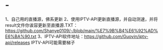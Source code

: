 # -
1、自己用的直播源，佛系更新
2、使用IPTV-API更新直播源，并自动测速，并将result文件你诶容更新至直播源.TXT：https://github.com/Shanye0109/-/blob/main/%E7%9B%B4%E6%92%AD%E6%BA%90.txt
3、IPTV-API软件地址：https://github.com/Guovin/iptv-api/releases
    IPTV-API可能需要梯子
